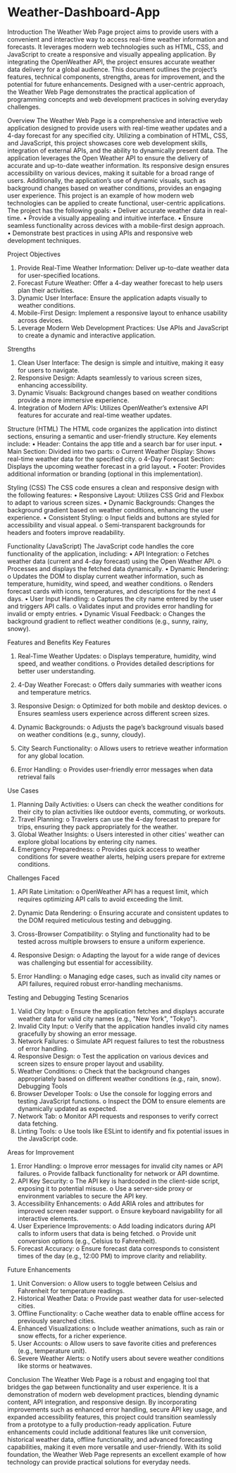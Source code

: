 # Weather-Dashboard-App

Introduction
The Weather Web Page project aims to provide users with a convenient and interactive way to access real-time weather information and forecasts. It leverages modern web technologies such as HTML, CSS, and JavaScript to create a responsive and visually appealing application. By integrating the OpenWeather API, the project ensures accurate weather data delivery for a global audience.
This document outlines the project’s features, technical components, strengths, areas for improvement, and the potential for future enhancements. Designed with a user-centric approach, the Weather Web Page demonstrates the practical application of programming concepts and web development practices in solving everyday challenges.

Overview
The Weather Web Page is a comprehensive and interactive web application designed to provide users with real-time weather updates and a 4-day forecast for any specified city. Utilizing a combination of HTML, CSS, and JavaScript, this project showcases core web development skills, integration of external APIs, and the ability to dynamically present data.
The application leverages the Open Weather API to ensure the delivery of accurate and up-to-date weather information. Its responsive design ensures accessibility on various devices, making it suitable for a broad range of users. Additionally, the application’s use of dynamic visuals, such as background changes based on weather conditions, provides an engaging user experience. This project is an example of how modern web technologies can be applied to create functional, user-centric applications.
The project has the following goals:
•	Deliver accurate weather data in real-time.
•	Provide a visually appealing and intuitive interface.
•	Ensure seamless functionality across devices with a mobile-first design approach.
•	Demonstrate best practices in using APIs and responsive web development techniques.

Project Objectives
1.	Provide Real-Time Weather Information: Deliver up-to-date weather data for user-specified locations.
2.	Forecast Future Weather: Offer a 4-day weather forecast to help users plan their activities.
3.	Dynamic User Interface: Ensure the application adapts visually to weather conditions.
4.	Mobile-First Design: Implement a responsive layout to enhance usability across devices.
5.	Leverage Modern Web Development Practices: Use APIs and JavaScript to create a dynamic and interactive application.

Strengths
1.	Clean User Interface: The design is simple and intuitive, making it easy for users to navigate.
2.	Responsive Design: Adapts seamlessly to various screen sizes, enhancing accessibility.
3.	Dynamic Visuals: Background changes based on weather conditions provide a more immersive experience.
4.	Integration of Modern APIs: Utilizes OpenWeather’s extensive API features for accurate and real-time weather updates.

Structure (HTML)
The HTML code organizes the application into distinct sections, ensuring a semantic and user-friendly structure. Key elements include:
•	Header: Contains the app title and a search bar for user input.
•	Main Section: Divided into two parts:
o	Current Weather Display: Shows real-time weather data for the specified city.
o	4-Day Forecast Section: Displays the upcoming weather forecast in a grid layout.
•	Footer: Provides additional information or branding (optional in this implementation).

Styling (CSS)
The CSS code ensures a clean and responsive design with the following features:
•	Responsive Layout: Utilizes CSS Grid and Flexbox to adapt to various screen sizes.
•	Dynamic Backgrounds: Changes the background gradient based on weather conditions, enhancing the user experience.
•	Consistent Styling:
o	Input fields and buttons are styled for accessibility and visual appeal.
o	Semi-transparent backgrounds for headers and footers improve readability.


Functionality (JavaScript)
The JavaScript code handles the core functionality of the application, including:
•	API Integration:
o	Fetches weather data (current and 4-day forecast) using the Open Weather API.
o	Processes and displays the fetched data dynamically.
•	Dynamic Rendering:
o	Updates the DOM to display current weather information, such as temperature, humidity, wind speed, and weather conditions.
o	Renders forecast cards with icons, temperatures, and descriptions for the next 4 days.
•	User Input Handling:
o	Captures the city name entered by the user and triggers API calls.
o	Validates input and provides error handling for invalid or empty entries.
•	Dynamic Visual Feedback:
o	Changes the background gradient to reflect weather conditions (e.g., sunny, rainy, snowy).

Features and Benefits
Key Features
1.	Real-Time Weather Updates:
o	Displays temperature, humidity, wind speed, and weather conditions.
o	Provides detailed descriptions for better user understanding.
2.	4-Day Weather Forecast:
o	Offers daily summaries with weather icons and temperature metrics.
3.	Responsive Design:
o	Optimized for both mobile and desktop devices.
o	Ensures seamless users experience across different screen sizes.
4.	Dynamic Backgrounds:
o	Adjusts the page’s background visuals based on weather conditions (e.g., sunny, cloudy).

5.	City Search Functionality:
o	Allows users to retrieve weather information for any global location.
6.	Error Handling:
o	Provides user-friendly error messages when data retrieval fails

Use Cases
1.	Planning Daily Activities:
o	Users can check the weather conditions for their city to plan activities like outdoor events, commuting, or workouts.
2.	Travel Planning:
o	Travelers can use the 4-day forecast to prepare for trips, ensuring they pack appropriately for the weather.
3.	Global Weather Insights:
o	Users interested in other cities' weather can explore global locations by entering city names.
4.	Emergency Preparedness:
o	Provides quick access to weather conditions for severe weather alerts, helping users prepare for extreme conditions.

Challenges Faced
1.	API Rate Limitation:
o	OpenWeather API has a request limit, which requires optimizing API calls to avoid exceeding the limit.
2.	Dynamic Data Rendering:
o	Ensuring accurate and consistent updates to the DOM required meticulous testing and debugging.
3.	Cross-Browser Compatibility:
o	Styling and functionality had to be tested across multiple browsers to ensure a uniform experience.
4.	Responsive Design:
o	Adapting the layout for a wide range of devices was challenging but essential for accessibility.

5.	Error Handling:
o	Managing edge cases, such as invalid city names or API failures, required robust error-handling mechanisms.

Testing and Debugging
Testing Scenarios
1.	Valid City Input:
o	Ensure the application fetches and displays accurate weather data for valid city names (e.g., "New York", "Tokyo").
2.	Invalid City Input:
o	Verify that the application handles invalid city names gracefully by showing an error message.
3.	Network Failures:
o	Simulate API request failures to test the robustness of error handling.
4.	Responsive Design:
o	Test the application on various devices and screen sizes to ensure proper layout and usability.
5.	Weather Conditions:
o	Check that the background changes appropriately based on different weather conditions (e.g., rain, snow).
Debugging Tools
1.	Browser Developer Tools:
o	Use the console for logging errors and testing JavaScript functions.
o	Inspect the DOM to ensure elements are dynamically updated as expected.
2.	Network Tab:
o	Monitor API requests and responses to verify correct data fetching.
3.	Linting Tools:
o	Use tools like ESLint to identify and fix potential issues in the JavaScript code.

Areas for Improvement
1.	Error Handling:
o	Improve error messages for invalid city names or API failures.
o	Provide fallback functionality for network or API downtime.
2.	API Key Security:
o	The API key is hardcoded in the client-side script, exposing it to potential misuse.
o	Use a server-side proxy or environment variables to secure the API key.
3.	Accessibility Enhancements:
o	Add ARIA roles and attributes for improved screen reader support.
o	Ensure keyboard navigability for all interactive elements.
4.	User Experience Improvements:
o	Add loading indicators during API calls to inform users that data is being fetched.
o	Provide unit conversion options (e.g., Celsius to Fahrenheit).
5.	Forecast Accuracy:
o	Ensure forecast data corresponds to consistent times of the day (e.g., 12:00 PM) to improve clarity and reliability.

Future Enhancements
1.	Unit Conversion:
o	Allow users to toggle between Celsius and Fahrenheit for temperature readings.
2.	Historical Weather Data:
o	Provide past weather data for user-selected cities.
3.	Offline Functionality:
o	Cache weather data to enable offline access for previously searched cities.
4.	Enhanced Visualizations:
o	Include weather animations, such as rain or snow effects, for a richer experience.
5.	User Accounts:
o	Allow users to save favorite cities and preferences (e.g., temperature unit).
6.	Severe Weather Alerts:
o	Notify users about severe weather conditions like storms or heatwaves.


 
Conclusion
The Weather Web Page is a robust and engaging tool that bridges the gap between functionality and user experience. It is a demonstration of modern web development practices, blending dynamic content, API integration, and responsive design. By incorporating improvements such as enhanced error handling, secure API key usage, and expanded accessibility features, this project could transition seamlessly from a prototype to a fully production-ready application.
Future enhancements could include additional features like unit conversion, historical weather data, offline functionality, and advanced forecasting capabilities, making it even more versatile and user-friendly. With its solid foundation, the Weather Web Page represents an excellent example of how technology can provide practical solutions for everyday needs.


